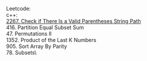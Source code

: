 Leetcode:\
c++:\
  [2267. Check if There Is a Valid Parentheses String Path](https://github.com/Double-T1/leetcode/blob/main/2201-2400/2267.%20Check%20if%20There%20Is%20a%20Valid%20Parentheses%20String%20Path/solution.cpp)\
  416. Partition Equal Subset Sum\
  47. Permutations II\
  1352. Product of the Last K Numbers\
  905. Sort Array By Parity\
  78. Subsets\
